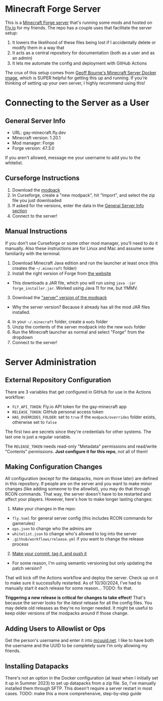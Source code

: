 # Minecraft Forge Server

This is a [Minecraft Forge server](https://files.minecraftforge.net/net/minecraftforge/forge/) that's running some mods
and hosted on [Fly.io](https://fly.io) for my friends. The repo has a couple uses that facilitate the server setup:

1. It lowers the likelihood of these files being lost if I accidentally delete or modify them in a way that 
2. It acts as a central repository for documentation (both as a user and as an admin)
3. It lets me automate the config and deployment with GitHub Actions

The crux of this setup comes from [Geoff Bourne's Minecraft Server Docker image](https://github.com/itzg/docker-minecraft-server), which is SUPER helpful for getting this up and running. If you're thinking of setting up your own server, I highly recommend using this!

# Connecting to the Server as a User

## General Server Info

- URL: gay-minecraft.fly.dev
- Minecraft version: 1.20.1
- Mod manager: Forge
- Forge version: 47.3.0

If you aren't allowed, message me your username to add you to the whitelist.

## Curseforge Instructions

1. Download the [modpack](https://github.com/jfreedman0212/mc-forge-server/releases/latest/download/client.zip)
2. In Curseforge, create a "new modpack", hit "Import", and select the zip file you just downloaded
3. If asked for the versions, enter the data in the [General Server Info section](#general-server-info)
4. Connect to the server!

## Manual Instructions

If you don't use Curseforge or some other mod manager, you'll need to do it manually. Also these instructions are
for Linux and Mac and assume some familiarity with the terminal.

1. Download Minecraft Java edition and run the launcher at least once (this creates the `~/.minecraft` folder)
2. Install the right version of Forge from [the website](https://files.minecraftforge.net/net/minecraftforge/forge/)
  - This downloads a JAR file, which you will run using `java -jar forge_installer.jar`. Worked using Java 11 for me, but YMMV.
3. Download the ["server" version of the modpack](https://github.com/jfreedman0212/mc-forge-server/releases/latest/download/server.zip)
  - Why the server version? Because it already has all the mod JAR files installed.
4. In your `~/.minecraft` folder, create a `mods` folder
5. Unzip the contents of the server modpack into the new `mods` folder
6. Run the Minecraft launcher as normal and select "Forge" from the dropdown
7. Connect to the server!

# Server Administration

## External Repository Configuration

There are 3 variables that get configured in GitHub for use in the Actions workflow:

- `FLY_API_TOKEN`: Fly.io API token for the gay-minecraft app
- `RELEASE_TOKEN`: GitHub personal access token
- `HAS_OVERRIDES_FOLDER`: set to `true` if the `modpack/overrides` folder exists, otherwise set to `false`

The first two are secrets since they're credentials for other systems. The last one is just a regular variable.

The `RELEASE_TOKEN` needs read-only "Metadata" permissions and read/write "Contents" permissions. **Just configure it
for this repo**, not all of them!

## Making Configuration Changes

All configuration (except for the datapacks, more on those later) are defined in this repository. If people are on the server 
and you want to make minor changes (like adding someone to the allowlist), you may do that through RCON commands. That way,
the server doesn't have to be restarted and affect your players. However, here's how to make longer lasting changes:

1. Make your changes in the repo:
  - `fly.toml` for general server config (this includes RCON commands for gamerules)
  - `ops.json` to change who the admins are
  - `whitelist.json` to change who's allowed to log into the server
  - `.github/workflows/release.yml` if you want to change the release process
2. [Make your commit, tag it, and push it](https://freedman.dev/tagging-a-commit-with-git/)
  - For some reason, I'm using semantic versioning but only updating the patch version?

That will kick off the Actions workflow and deploy the server. Check up on it to make sure it successfully
restarted. As of 10/30/2024, I've had to manually start it each release for some reason... TODO: fix that.

**Triggering a new release is critical for changes to take effect!** That's because the server looks for the _latest_
release for all the config files. You may delete old releases as they're no longer needed. It might be useful
to keep older versions of the modpacks around if those change.

## Adding Users to Allowlist or Ops

Get the person's username and enter it into [mcuuid.net](https://mcuuid.net/). I like to have both the username and the UUID
to be completely sure I'm only allowing my friends.

## Installing Datapacks

There's not an option in the Docker configuration (at least when I initially set it up in Summer 2023) to set up
datapacks from a zip file. So, I've manually installed them through SFTP. This doesn't require a server restart
in most cases. TODO: make this a more comprehensive, step-by-step guide
